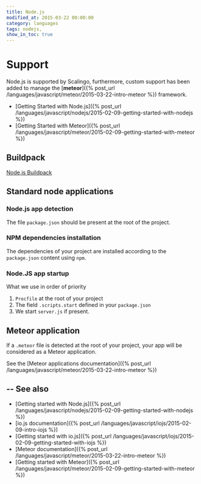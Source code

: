 ```yaml
---
title: Node.js
modified_at: 2015-03-22 00:00:00
category: languages
tags: nodejs,
show_in_toc: true
---
```


# Support

Node.js is supported by Scalingo, furthermore, custom support has been added
to manage the [__meteor__]({% post_url /languages/javascript/meteor/2015-03-22-intro-meteor %}) framework.

* [Getting Started with Node.js]({% post_url /languages/javascript/nodejs/2015-02-09-getting-started-with-nodejs %})
* [Getting Started with Meteor]({% post_url /languages/javascript/meteor/2015-02-09-getting-started-with-meteor %})

## Buildpack

[Node.js Buildpack](https://github.com/Scalingo/nodejs-buildpack)

## Standard node applications

### Node.js app detection

The file `package.json` should be present at the root of the project.

### NPM dependencies installation

The dependencies of your project are installed according to the
`package.json` content using `npm`.

### Node.JS app startup

What we use in order of priority

1. `Procfile` at the root of your project
2. The field `.scripts.start` defined in your `package.json` 
3. We start `server.js` if present.

## Meteor application

If a `.meteor` file is detected at the root of your project, your app will
be considered as a Meteor application.

See the [Meteor applications documentation]({% post_url /languages/javascript/meteor/2015-03-22-intro-meteor %})

## -- See also

* [Getting started with Node.js]({% post_url /languages/javascript/nodejs/2015-02-09-getting-started-with-nodejs %})
* [io.js documentation]({% post_url /languages/javascript/iojs/2015-02-09-intro-iojs %})
* [Getting started with io.js]({% post_url /languages/javascript/iojs/2015-02-09-getting-started-with-iojs %})
* [Meteor documentation]({% post_url /languages/javascript/meteor/2015-03-22-intro-meteor %})
* [Getting started with Meteor]({% post_url /languages/javascript/meteor/2015-02-09-getting-started-with-meteor %})
